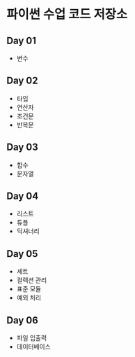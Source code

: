 # 파이썬 수업 코드 저장소

## Day 01

* 변수



## Day 02

* 타입
* 연산자
* 조건문
* 반복문



## Day 03

* 함수
* 문자열



## Day 04

* 리스트
* 튜플
* 딕셔너리



## Day 05

* 세트
* 컬렉션 관리
* 표준 모듈
* 예외 처리



## Day 06

* 파일 입출력
* 데이터베이스